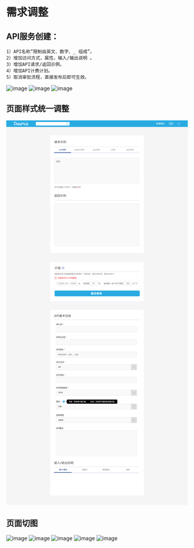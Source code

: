 # 需求调整

## 	API服务创建：
    1）API名称“限制由英文、数字、_ 组成”。
    2）增加访问方式，属性，输入/输出说明 。
    3）增加API请求/返回示例。
    4）增加API计费计划。
    5）取消审批流程，直接发布后即可生效。
![image](https://raw.githubusercontent.com/asiainfoLDP/api-gateway-datahub/master/create.jpg)
![image](https://raw.githubusercontent.com/asiainfoLDP/api-gateway-datahub/master/price.jpg)
![image](https://raw.githubusercontent.com/asiainfoLDP/api-gateway-datahub/master/case.jpg)

## 页面样式统一调整
![image](api.jpg)
    
## 页面切图
![image](https://raw.githubusercontent.com/asiainfoLDP/api-gateway-datahub/master/graphs/images_03.jpg)
![image](https://raw.githubusercontent.com/asiainfoLDP/api-gateway-datahub/master/graphs/images_05.jpg)
![image](https://raw.githubusercontent.com/asiainfoLDP/api-gateway-datahub/master/graphs/images_07.jpg)
![image](https://raw.githubusercontent.com/asiainfoLDP/api-gateway-datahub/master/graphs/images_09.jpg)
![image](https://raw.githubusercontent.com/asiainfoLDP/api-gateway-datahub/master/graphs/API_spec.jpg)


